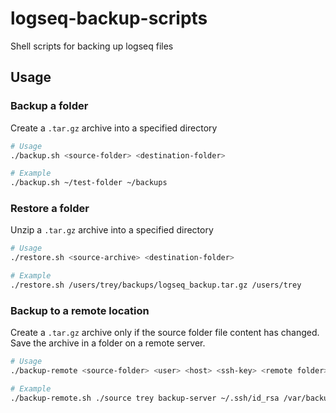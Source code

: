 # logseq-backup-scripts

Shell scripts for backing up logseq files

## Usage

### Backup a folder

Create a `.tar.gz` archive into a specified directory

```bash
# Usage
./backup.sh <source-folder> <destination-folder>
```

```bash
# Example
./backup.sh ~/test-folder ~/backups
```

### Restore a folder

Unzip a `.tar.gz` archive into a specified directory

```bash
# Usage
./restore.sh <source-archive> <destination-folder>
```

```bash
# Example
./restore.sh /users/trey/backups/logseq_backup.tar.gz /users/trey
```

### Backup to a remote location

Create a `.tar.gz` archive only if the source folder file content has changed. Save the archive in a folder on a remote server.

```bash
# Usage
./backup-remote <source-folder> <user> <host> <ssh-key> <remote folder>
```

```bash
# Example
./backup-remote.sh ./source trey backup-server ~/.ssh/id_rsa /var/backups
```
